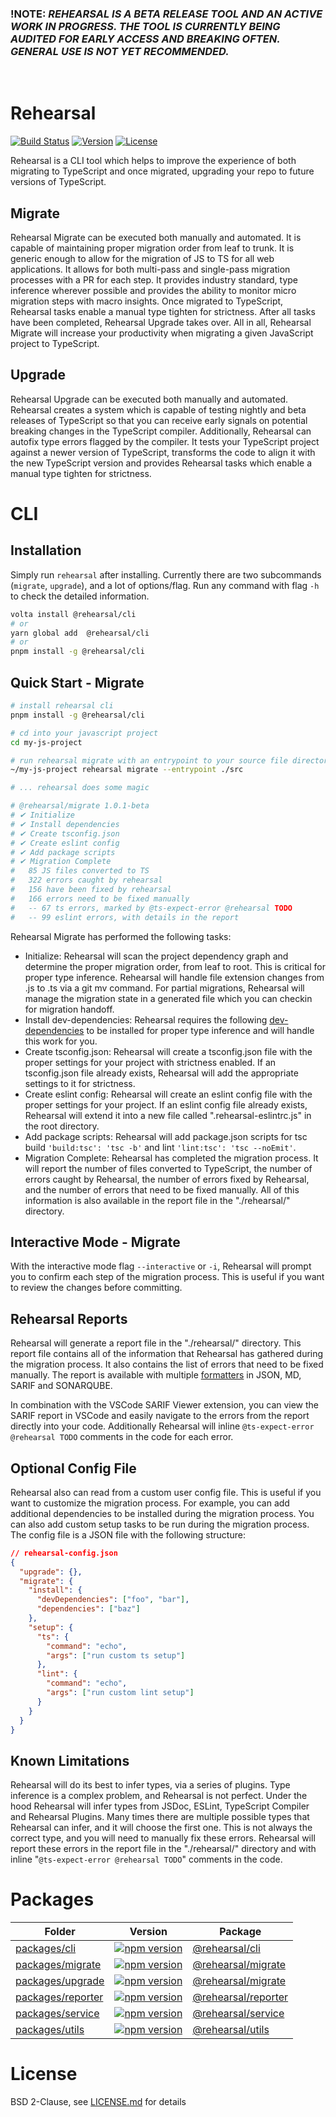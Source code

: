### **!NOTE:** _REHEARSAL IS A BETA RELEASE TOOL AND AN ACTIVE WORK IN PROGRESS. THE TOOL IS CURRENTLY BEING AUDITED FOR EARLY ACCESS AND BREAKING OFTEN. GENERAL USE IS NOT YET RECOMMENDED._

<br/>

# Rehearsal

[![Build Status](https://github.com/rehearsal-js/rehearsal-js/workflows/CI/badge.svg)](https://github.com/rehearsal-js/rehearsal-js/actions?workflow=CI)
[![Version](https://img.shields.io/npm/v/@rehearsal/cli.svg)](https://www.npmjs.com/package/@rehearsal/cli)
[![License](https://img.shields.io/npm/l/tracerbench.svg)](https://github.com/TracerBench/tracerbench/blob/master/package.json)

Rehearsal is a CLI tool which helps to improve the experience of both migrating to TypeScript and once migrated, upgrading your repo to future versions of TypeScript.

## Migrate

Rehearsal Migrate can be executed both manually and automated. It is capable of maintaining proper migration order from leaf to trunk. It is generic enough to allow for the migration of JS to TS for all web applications. It allows for both multi-pass and single-pass migration processes with a PR for each step. It provides industry standard, type inference wherever possible and provides the ability to monitor micro migration steps with macro insights. Once migrated to TypeScript, Rehearsal tasks enable a manual type tighten for strictness. After all tasks have been completed, Rehearsal Upgrade takes over. All in all, Rehearsal Migrate will increase your productivity when migrating a given JavaScript project to TypeScript.

## Upgrade

Rehearsal Upgrade can be executed both manually and automated. Rehearsal creates a system which is capable of testing nightly and beta releases of TypeScript so that you can receive early signals on potential breaking changes in the TypeScript compiler. Additionally, Rehearsal can autofix type errors flagged by the compiler. It tests your TypeScript project against a newer version of TypeScript, transforms the code to align it with the new TypeScript version and provides Rehearsal tasks which enable a manual type tighten for strictness.

# CLI

## Installation

Simply run `rehearsal` after installing. Currently there are two subcommands (`migrate`, `upgrade`), and a lot of options/flag. Run any command with flag `-h` to check the detailed information.

```bash
volta install @rehearsal/cli
# or
yarn global add  @rehearsal/cli
# or
pnpm install -g @rehearsal/cli
```

## Quick Start - Migrate

```bash
# install rehearsal cli
pnpm install -g @rehearsal/cli

# cd into your javascript project
cd my-js-project

# run rehearsal migrate with an entrypoint to your source file directory
~/my-js-project rehearsal migrate --entrypoint ./src

# ... rehearsal does some magic

# @rehearsal/migrate 1.0.1-beta
# ✔ Initialize
# ✔ Install dependencies
# ✔ Create tsconfig.json
# ✔ Create eslint config
# ✔ Add package scripts
# ✔ Migration Complete
#   85 JS files converted to TS
#   322 errors caught by rehearsal
#   156 have been fixed by rehearsal
#   166 errors need to be fixed manually
#   -- 67 ts errors, marked by @ts-expect-error @rehearsal TODO
#   -- 99 eslint errors, with details in the report
```

Rehearsal Migrate has performed the following tasks:

- Initialize: Rehearsal will scan the project dependency graph and determine the proper migration order, from leaf to root. This is critical for proper type inference. Rehearsal will handle file extension changes from .js to .ts via a git mv command. For partial migrations, Rehearsal will manage the migration state in a generated file which you can checkin for migration handoff.
- Install dev-dependencies: Rehearsal requires the following [dev-dependencies](https://github.com/rehearsal-js/rehearsal-js/blob/1f1b5f9499c9a2b93999dd0da274110c184a104b/packages/cli/src/commands/migrate/tasks/dependency-install.ts#L6-L15) to be installed for proper type inference and will handle this work for you.
- Create tsconfig.json: Rehearsal will create a tsconfig.json file with the proper settings for your project with strictness enabled. If an tsconfig.json file already exists, Rehearsal will add the appropriate settings to it for strictness.
- Create eslint config: Rehearsal will create an eslint config file with the proper settings for your project. If an eslint config file already exists, Rehearsal will extend it into a new file called ".rehearsal-eslintrc.js" in the root directory.
- Add package scripts: Rehearsal will add package.json scripts for tsc build `'build:tsc': 'tsc -b'` and lint `'lint:tsc': 'tsc --noEmit'`.
- Migration Complete: Rehearsal has completed the migration process. It will report the number of files converted to TypeScript, the number of errors caught by Rehearsal, the number of errors fixed by Rehearsal, and the number of errors that need to be fixed manually. All of this information is also available in the report file in the "./rehearsal/" directory.

## Interactive Mode - Migrate

With the interactive mode flag `--interactive` or `-i`, Rehearsal will prompt you to confirm each step of the migration process. This is useful if you want to review the changes before committing.

## Rehearsal Reports

Rehearsal will generate a report file in the "./rehearsal/" directory. This report file contains all of the information that Rehearsal has gathered during the migration process. It also contains the list of errors that need to be fixed manually. The report is available with multiple [formatters](https://github.com/rehearsal-js/rehearsal-js/tree/master/packages/reporter/src/formatters) in JSON, MD, SARIF and SONARQUBE.

In combination with the VSCode SARIF Viewer extension, you can view the SARIF report in VSCode and easily navigate to the errors from the report directly into your code. Additionally Rehearsal will inline `@ts-expect-error @rehearsal TODO` comments in the code for each error.

## Optional Config File

Rehearsal also can read from a custom user config file. This is useful if you want to customize the migration process. For example, you can add additional dependencies to be installed during the migration process. You can also add custom setup tasks to be run during the migration process. The config file is a JSON file with the following structure:

```json
// rehearsal-config.json
{
  "upgrade": {},
  "migrate": {
    "install": {
      "devDependencies": ["foo", "bar"],
      "dependencies": ["baz"]
    },
    "setup": {
      "ts": {
        "command": "echo",
        "args": ["run custom ts setup"]
      },
      "lint": {
        "command": "echo",
        "args": ["run custom lint setup"]
      }
    }
  }
}
```

## Known Limitations

Rehearsal will do its best to infer types, via a series of plugins. Type inference is a complex problem, and Rehearsal is not perfect. Under the hood Rehearsal will infer types from JSDoc, ESLint, TypeScript Compiler and Rehearsal Plugins. Many times there are multiple possible types that Rehearsal can infer, and it will choose the first one. This is not always the correct type, and you will need to manually fix these errors. Rehearsal will report these errors in the report file in the "./rehearsal/" directory and with inline "`@ts-expect-error @rehearsal TODO`" comments in the code.

# Packages

| Folder                                    | Version                                                                                                              | Package                                                                  |
| ----------------------------------------- | -------------------------------------------------------------------------------------------------------------------- | ------------------------------------------------------------------------ |
| [packages/cli](./packages/cli/)           | [![npm version](https://badge.fury.io/js/@rehearsal%2Fcli.svg)](https://badge.fury.io/js/@rehearsal%2Fcli)           | [@rehearsal/cli](https://www.npmjs.com/package/@rehearsal/cli)           |
| [packages/migrate](packages/migrate/)     | [![npm version](https://badge.fury.io/js/@rehearsal%2Fmigrate.svg)](https://badge.fury.io/js/@rehearsal%2Fmigrate)   | [@rehearsal/migrate](https://www.npmjs.com/package/@rehearsal/migrate)   |
| [packages/upgrade](packages/upgrade/)     | [![npm version](https://badge.fury.io/js/@rehearsal%2Fupgrade.svg)](https://badge.fury.io/js/@rehearsal%2Fupgrade)   | [@rehearsal/migrate](https://www.npmjs.com/package/@rehearsal/upgrade)   |
| [packages/reporter](./packages/reporter/) | [![npm version](https://badge.fury.io/js/@rehearsal%2Freporter.svg)](https://badge.fury.io/js/@rehearsal%2Freporter) | [@rehearsal/reporter](https://www.npmjs.com/package/@rehearsal/reporter) |
| [packages/service](./packages/service/)   | [![npm version](https://badge.fury.io/js/@rehearsal%2Fservice.svg)](https://badge.fury.io/js/@rehearsal%2Fservice)   | [@rehearsal/service](https://www.npmjs.com/package/@rehearsal/service)   |
| [packages/utils](./packages/utils/)       | [![npm version](https://badge.fury.io/js/@rehearsal%2Futils.svg)](https://badge.fury.io/js/@rehearsal%2Futils)       | [@rehearsal/utils](https://www.npmjs.com/package/@rehearsal/utils)       |

# License

BSD 2-Clause, see [LICENSE.md](LICENSE.md) for details

